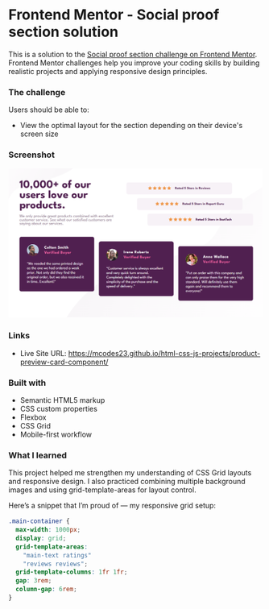 # Frontend Mentor - Social proof section solution

This is a solution to the [Social proof section challenge on Frontend Mentor](https://www.frontendmentor.io/challenges/social-proof-section-6e0qTv_bA). Frontend Mentor challenges help you improve your coding skills by building realistic projects and applying responsive design principles.

### The challenge

Users should be able to:

- View the optimal layout for the section depending on their device's screen size

### Screenshot

![](./images/Screenshot.png)

### Links

- Live Site URL: https://mcodes23.github.io/html-css-js-projects/product-preview-card-component/

### Built with

- Semantic HTML5 markup
- CSS custom properties
- Flexbox
- CSS Grid
- Mobile-first workflow

### What I learned

This project helped me strengthen my understanding of CSS Grid layouts and responsive design. I also practiced combining multiple background images and using grid-template-areas for layout control.

Here’s a snippet that I’m proud of — my responsive grid setup:

```css
.main-container {
  max-width: 1000px;
  display: grid;
  grid-template-areas:
    "main-text ratings"
    "reviews reviews";
  grid-template-columns: 1fr 1fr;
  gap: 3rem;
  column-gap: 6rem;
}
```
